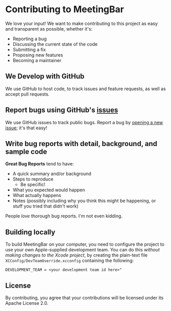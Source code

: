# Contributing to MeetingBar

We love your input! We want to make contributing to this project as easy and transparent as possible, whether it's:

*   Reporting a bug
*   Discussing the current state of the code
*   Submitting a fix
*   Proposing new features
*   Becoming a maintainer

## We Develop with GitHub

We use GitHub to host code, to track issues and feature requests, as well as accept pull requests.

## Report bugs using GitHub's [issues](https://github.com/leits/MeetingBar/issues)

We use GitHub issues to track public bugs. Report a bug by [opening a new issue](https://github.com/leits/MeetingBar/issues/new); it's that easy!

## Write bug reports with detail, background, and sample code

**Great Bug Reports** tend to have:

*   A quick summary and/or background
*   Steps to reproduce
    *   Be specific!
*   What you expected would happen
*   What actually happens
*   Notes (possibly including why you think this might be happening, or stuff you tried that didn't work)

People *love* thorough bug reports. I'm not even kidding.

## Building locally

To build MeetingBar on your computer, you need to configure the project to use your own Apple-supplied development team. You can do this *without making changes to the Xcode project*, by creating the plain-text file `XCConfig/DevTeamOverride.xcconfig` containing the following:

    DEVELOPMENT_TEAM = <your development team id here>"

## License

By contributing, you agree that your contributions will be licensed under its Apache License 2.0.
